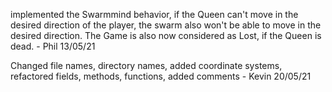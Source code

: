 implemented the Swarmmind behavior, if the Queen can't move in the desired direction of the player, the swarm also won't be able to move in 
the desired direction. The Game is also now considered as Lost, if the Queen is dead. - Phil 13/05/21

Changed file names, directory names, added coordinate systems, refactored fields, methods, functions, added comments - Kevin 20/05/21
